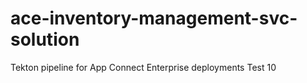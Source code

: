 # ace-inventory-management-svc-solution
 Tekton pipeline for App Connect Enterprise deployments
Test 10
